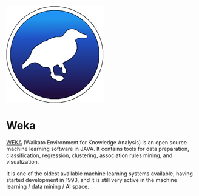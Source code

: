 ![Weka](../img/weka.png)

# Weka

[WEKA](https://www.cs.waikato.ac.nz/ml/weka/) (Waikato Environment for Knowledge Analysis) is an open source machine learning software in JAVA. It contains tools for data preparation, classification, regression, clustering, association rules mining, and visualization.

It is one of the oldest available machine learning systems available, having started development in 1993, and it is still very active in the machine learning / data mining / AI space.

